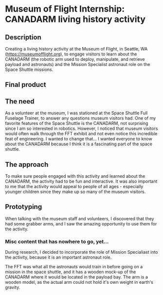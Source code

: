 # Museum of Flight Internship: CANADARM living history activity

## Description
Creating a living history activity at the Museum of Flight, in Seattle, WA (https://museumofflight.org), to engage visitors to learn about the CANADARM (the robotic arm used to deploy, manipulate, and retrieve payload and astronauts) and the Mission Specialist astronaut role on the Space Shuttle missions. 

## Final product


## The need
As a volunteer at the museum, I was stationed at the Space Shuttle Full Fuselage Trainer, to answer any questions museum visitors had. One of my favorite features of the Space Shuttle is the CANADARM, not surprising since I am so interested in robotics.  However, I noticed that museum visitors would often walk through the FFT exhibit and not even notice this incredible feat of engineering.  I wanted to change that... I wanted everyone to know about the CANADARM because I think it is a fascinating part of the space shuttle.


## The approach
To make sure people engaged with this activity and learned about the CANADARM, the activity had to be fun and interactive. It was also important to me that the activity would appeal to people of all ages - especially younger children since they make up so many of the museum visitors.



## Prototyping
When talking with the museum staff and volunteers, I discovered that they had some grabber arms, and I saw the amazing opportunity to use them for the activity. 



### Misc content that has nowhere to go, yet...
During research, I decided to incorporate the role of Mission Specialiast into the activity, because it is an important astronaut role. 

The FFT was what all the astronauts would train in before going on a mission in the space shuttle, and it has a wooden mock-up of the CANADARM where it would be located in the payload bay. The arm is a wooden model, as the actual arm could not hold it's own weight in earth's gravity. 